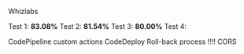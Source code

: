 Whizlabs

Test 1: **83.08%**
Test 2: **81.54%**
Test 3: **80.00%**
Test 4:



CodePipeline custom actions
CodeDeploy Roll-back process
!!!! CORS
